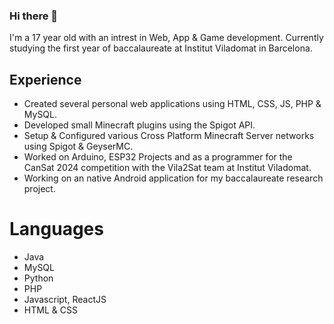 ### Hi there 👋
I'm a 17 year old with an intrest in Web, App & Game development. 
Currently studying the first year of baccalaureate at Institut Viladomat in Barcelona.

## Experience

- Created several personal web applications using HTML, CSS, JS, PHP & MySQL.
- Developed small Minecraft plugins using the Spigot API.
- Setup & Configured various Cross Platform Minecraft Server networks using Spigot & GeyserMC.
- Worked on Arduino, ESP32 Projects and as a programmer for the CanSat 2024 competition with the Vila2Sat team at Institut Viladomat.
- Working on an native Android application for my baccalaureate research project.

# Languages
- Java
- MySQL
- Python
- PHP
- Javascript, ReactJS
- HTML & CSS
<!--
**abyssxd/abyssxd** is a ✨ _special_ ✨ repository because its `README.md` (this file) appears on your GitHub profile.

Here are some ideas to get you started:

- 🔭 I’m currently working on ...
- 🌱 I’m currently learning ...
- 👯 I’m looking to collaborate on ...
- 🤔 I’m looking for help with ...
- 💬 Ask me about ...
- 📫 How to reach me: ...
- 😄 Pronouns: ...
- ⚡ Fun fact: ...
-->
